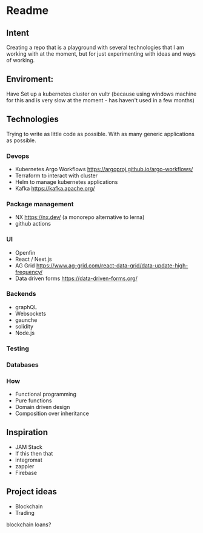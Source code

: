 # Readme

## Intent
Creating a repo that is a playground with several technologies that I am working with at the moment, but for just experimenting with ideas and ways of working.

## Enviroment:
Have Set up a kubernetes cluster on vultr (because using windows machine for this and is very slow at the moment - has haven't used in a few months)

## Technologies
Trying to write as little code as possible.
With as many generic applications as possible.

### Devops
- Kubernetes Argo Workflows https://argoproj.github.io/argo-workflows/
- Terraform to interact with cluster
- Helm to manage kubernetes applications
- Kafka https://kafka.apache.org/

### Package management
- NX https://nx.dev/ (a monorepo alternative to lerna)
- github actions

### UI
- Openfin
- React / Next.js
- AG Grid https://www.ag-grid.com/react-data-grid/data-update-high-frequency/
- Data driven forms https://data-driven-forms.org/

### Backends
<!-- Backends isn't as clear, as still deciding what to make a playaround app. -->
- graphQL
- Websockets
- gaunche
- solidity
- Node.js

### Testing
<!-- cant decide -->

### Databases
<!-- cant decide -->

### How
- Functional programming
- Pure functions
- Domain driven design
- Composition over inheritance

## Inspiration
- JAM Stack
- If this then that
- integromat
- zappier
- Firebase


## Project ideas
- Blockchain
- Trading

blockchain loans?
